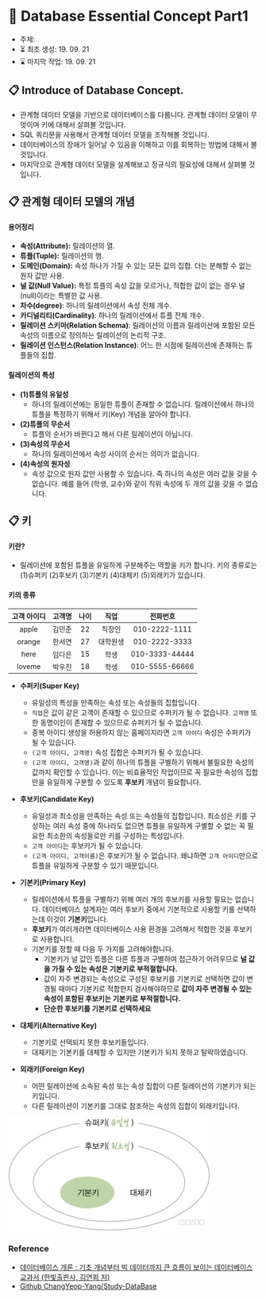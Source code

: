 # 📖 Database Essential Concept Part1
- 주제: 
- ⏳ 최초 생성: 19. 09. 21
- ⌛ 마지막 작업: 19. 09. 21

## 📋 Introduce of Database Concept.
- 관계형 데이터 모델을 기반으로 데이터베이스를 다룹니다. 관계형 데이터 모델이 무엇이며 키에 대해서 살펴볼 것입니다.
- SQL 쿼리문을 사용해서 관계형 데이터 모델을 조작해볼 것입니다. 
- 데이터베이스의 장애가 일어날 수 있음을 이해하고 이를 회복하는 방법에 대해서 볼 것입니다.
- 마지막으로 관계형 데이터 모델을 설계해보고 정규식의 필요성에 대해서 살펴볼 것입니다. 

## 📋 관계형 데이터 모델의 개념
#### 용어정리

+ **속성(Attribute):** 릴레이션의 열. 
+ **튜플(Tuple):** 릴레이션의 행.
+ **도메인(Domain):** 속성 하나가 가질 수 있는 모든 값의 집합. 더는 분해할 수 없는 원자 값만 사용. 
+ **널 값(Null Value):** 특정 튜플의 속성 값을 모르거나, 적합한 값이 없는 경우 널(null)이라는 특별한 값 사용.
+ **차수(degree)**: 하나의 릴레이션에서 속성 전체 개수.
+ **카디널리티(Cardinality)**: 하나의 릴레이션에서 튜플 전체 개수.
+ **릴레이션 스키마(Relation Schema)**: 릴레이션의 이름과 릴레이션에 포함된 모든 속성의 이름으로 정의하는 릴레이션의 논리적 구조. 
+ **릴레이션 인스턴스(Relation Instance)**: 어느 한 시점에 릴레이션에 존재하는 튜플들의 집합. 

#### 릴레이션의 특성
+ **(1)튜플의 유일성**
    - 하나의 릴레이션에는 동일한 튜플이 존재할 수 없습니다. 릴레이션에서 하나의 튜플을 특정하기 위해서 키(Key) 개념을 알아야 합니다. 
+ **(2)튜플의 무순서**
    - 튜플의 순서가 바뀐다고 해서 다른 릴레이션이 아닙니다. 
+ **(3)속성의 무순서**
    - 하나의 릴레이션에서 속성 사이의 순서는 의미가 없습니다.
+ **(4)속성의 원자성**
    - 속성 값으로 원자 값만 사용할 수 있습니다. 즉 하나의 속성은 여러 값을 갖을 수 없습니다. 예를 들어 (학생, 교수)와 같이 직위 속성에 두 개의 값을 갖을 수 없습니다. 

## 📋 키
#### 키란?
+ 릴레이션에 포함된 튜플을 유일하게 구분해주는 역할을 키가 합니다. 키의 종류로는 (1)슈퍼키 (2)후보키 (3)기본키 (4)대체키 (5)외래키가 있습니다.
 
#### 키의 종류
| 고객 아이디 | 고객명 | 나이 | 직업 | 전화번호 | 
| :----------: | :---------: | :----------: | :----------: | :----------: |
|  apple  |  김민준     |   22    |   직장인     | 010-2222-1111   |
|  orange   |  한서연     |   27    |  대학원생      |  010-2222-3333  |
|  here   |  임다은     |   15    |   학생     |  010-3333-44444  |
|  loveme   |  박우진    |   18    |    학생    | 010-5555-66666   |

+ **수퍼키(Super Key)**
    - 유일성의 특성을 만족하는 속성 또는 속성들의 집합입니다.  
    - `직업`은 값이 같은 고객이 존재할 수 있으므로 수퍼키가 될 수 없습니다. `고객명` 또한 동명이인이 존재할 수 있으므로 슈퍼키가 될 수 없습니다. 
    - 중복 아이디 생성을 허용하지 않는 홈페이지라면 `고객 아이디` 속성은 수퍼키가 될 수 있습니다.
    - `(고객 아이디, 고객명)` 속성 집합은 수퍼키가 될 수 있습니다.
    - `(고객 아이디, 고객명)`과 같이 하나의 튜플을 구별하기 위해서 불필요한 속성의 값까지 확인할 수 있습니다. 이는 비효율적인 작업이므로 꼭 필요한 속성의 집합만을 유일하게 구분할 수 있도록 **후보키** 개념이 필요합니다.
    
+ **후보키(Candidate Key)**
    - 유일성과 최소성을 만족하는 속성 또는 속성들의 집합입니다. 최소성은 키를 구성하는 여러 속성 중에 하나라도 없으면 튜플을 유일하게 구별할 수 없는 꼭 필요한 최소한의 속성들로만 키를 구성하는 특성입니다. 
    - `고객 아이디`는 후보키가 될 수 있습니다. 
    - `(고객 아이디, 고객이름)`은 후보키가 될 수 없습니다. 왜냐하면 `고객 아이디`만으로 튜플을 유일하게 구분할 수 있기 때문입니다.
    
+ **기본키(Primary Key)**
    - 릴레이션에서 튜플을 구별하기 위해 여러 개의 후보키를 사용할 필요는 없습니다. 데이터베이스 설계자는 여러 후보키 중에서 기본적으로 사용할 키를 선택하는데 이것이 **기본키**입니다.
    - **후보키**가 여러개라면 데이터베이스 사용 환경을 고려해서 적합한 것을 후보키로 사용합니다. 
    - 기본키를 정할 때 다음 두 가지를 고려해야합니다.
        + 기본키가 널 값인 튜플은 다른 튜플과 구별하여 접근하기 어려우므로 **널 값을 가질 수 있는 속성은 기본키로 부적절합니다.**  
        + 값이 자주 변경되는 속성으로 구성된 후보키를 기본키로 선택하면 값이 변경될 때마다 기본키로 적합한지 검사해야하므로 **값이 자주 변경될 수 있는 속성이 포함된 후보키는 기본키로 부적절합니다.**
        + **단순한 후보키를 기본키로 선택하세요**
          
+ **대체키(Alternative Key)**
    - 기본키로 선택되지 못한 후보키들입니다. 
    - 대체키는 기본키를 대체할 수 있지만 기본키가 되지 못하고 탈락하였습니다.
    

+ **외래키(Foreign Key)**
    - 어떤 릴레이션에 소속된 속성 또는 속성 집합이 다른 릴레이션의 기본키가 되는 키입니다. 
    - 다른 릴레이션이 기본키를 그대로 참조하는 속성의 집합이 외래키입니다.  

![key.jpg](https://github.com/KoEonYack/LevelUp-Algorithm/blob/master/InterviewQuestion/Database/img/key.jpg?raw=true)

### Reference
+ [데이터베이스 개론 : 기초 개념부터 빅 데이터까지 큰 흐름이 보이는 데이터베이스 교과서 (한빛출판사, 김연희 저)](https://terms.naver.com/list.nhn?cid=58430&categoryId=58430)
+ [Github ChangYeop-Yang/Study-DataBase](https://github.com/ChangYeop-Yang/Study-DataBase)